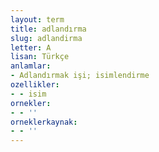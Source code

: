 ```yaml
---
layout: term
title: adlandırma
slug: adlandirma
letter: A
lisan: Türkçe
anlamlar:
- Adlandırmak işi; isimlendirme
ozellikler:
- - isim
ornekler:
- - ''
orneklerkaynak:
- - ''
---
```

